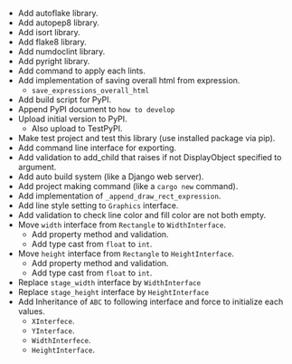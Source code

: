 - Add autoflake library.
- Add autopep8 library.
- Add isort library.
- Add flake8 library.
- Add numdoclint library.
- Add pyright library.
- Add command to apply each lints.
- Add implementation of saving overall html from expression.
  - `save_expressions_overall_html`
- Add build script for PyPI.
- Append PyPI document to `how to develop`
- Upload initial version to PyPI.
  - Also upload to TestPyPI.
- Make test project and test this library (use installed package via pip).
- Add command line interface for exporting.
- Add validation to add_child that raises if not DisplayObject specified to argument.
- Add auto build system (like a Django web server).
- Add project making command (like a `cargo new` command).
- Add implementation of `_append_draw_rect_expression`.
- Add line style setting to `Graphics` interface.
- Add validation to check line color and fill color are not both empty.
- Move `width` interface from `Rectangle` to `WidthInterface`.
  - Add property method and validation.
  - Add type cast from `float` to `int`.
- Move `height` interface from `Rectangle` to `HeightInterface`.
  - Add property method and validation.
  - Add type cast from `float` to `int`.
- Replace `stage_width` interface by `WidthInterface`
- Replace `stage_height` interface by `HeightInterface`
- Add Inheritance of `ABC` to following interface and force to initialize each values.
  - `XInterfece`.
  - `YInterface`.
  - `WidthInterfece`.
  - `HeightInterface`.
